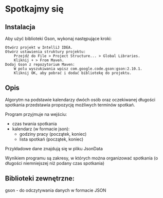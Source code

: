 # Spotkajmy się

## Instalacja

Aby użyć biblioteki Gson, wykonaj następujące kroki:

    Otwórz projekt w IntelliJ IDEA.
    Otwórz ustawienia struktury projektu:
        Przejdź do File > Project Structure... > Global Libraries.
        Kliknij + > From Maven.
    Dodaj Gson z repozytorium Maven:
        W polu wyszukiwania wpisz com.google.code.gson:gson:2.10.1.
        Kliknij OK, aby pobrać i dodać bibliotekę do projektu.

## Opis
Algorytm na podstawie kalendarzy dwóch osób oraz oczekiwanej długości spotkania przedstawia propozycję możliwych terminów spotkań.

Program przyjmuje na wejściu:
- czas twania spotkania
- kalendarz (w formacie json):
  - godziny pracy (początek, koniec)
  - lista spotkań (początek, koniec)

Przykładowe dane znajdują się w pliku JsonData

Wynikiem programu są zakresy, w których można organizować spotkania (o długości niemniejszej niż podany czas spotkania)

## Biblioteki zewnętrzne:
gson - do odczytywania danych w formacie JSON
